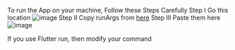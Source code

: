 To run the App on your machine, Follow these Steps Carefully
Step I Go this location 
![image](https://github.com/swciitg/onestop_flutter/assets/112700624/ef500cf3-56ab-4496-925e-2a84604b9282)
Step II Copy runArgs from [here](runargs) 
Step III Paste them here 
![image](https://github.com/swciitg/onestop_flutter/assets/112700624/8ff5fa9c-4568-42a3-aa84-2bd3fd08f466)

If you use Flutter run, then modify your command <flutter run runargs>
